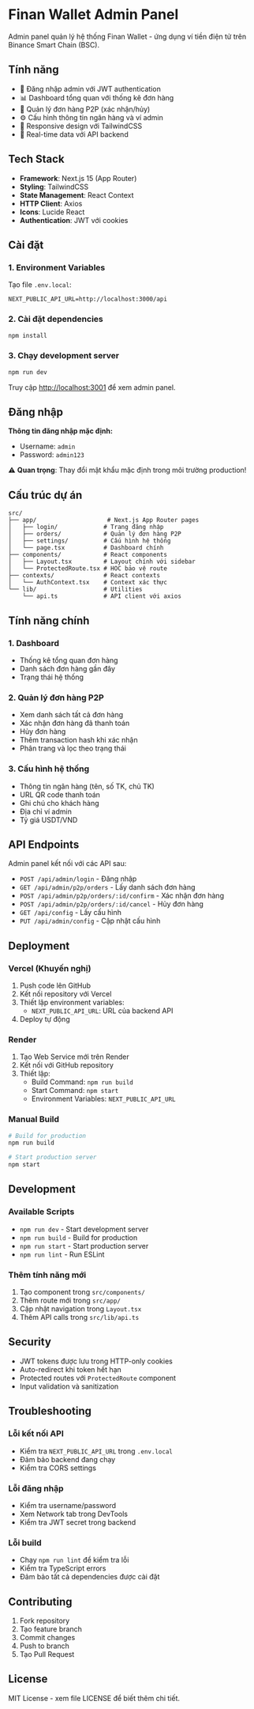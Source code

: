 # Finan Wallet Admin Panel

Admin panel quản lý hệ thống Finan Wallet - ứng dụng ví tiền điện tử trên Binance Smart Chain (BSC).

## Tính năng

- 🔐 Đăng nhập admin với JWT authentication
- 📊 Dashboard tổng quan với thống kê đơn hàng
- 🤝 Quản lý đơn hàng P2P (xác nhận/hủy)
- ⚙️ Cấu hình thông tin ngân hàng và ví admin
- 📱 Responsive design với TailwindCSS
- 🔄 Real-time data với API backend

## Tech Stack

- **Framework**: Next.js 15 (App Router)
- **Styling**: TailwindCSS
- **State Management**: React Context
- **HTTP Client**: Axios
- **Icons**: Lucide React
- **Authentication**: JWT với cookies

## Cài đặt

### 1. Environment Variables

Tạo file `.env.local`:

```env
NEXT_PUBLIC_API_URL=http://localhost:3000/api
```

### 2. Cài đặt dependencies

```bash
npm install
```

### 3. Chạy development server

```bash
npm run dev
```

Truy cập [http://localhost:3001](http://localhost:3001) để xem admin panel.

## Đăng nhập

**Thông tin đăng nhập mặc định:**
- Username: `admin`
- Password: `admin123`

⚠️ **Quan trọng**: Thay đổi mật khẩu mặc định trong môi trường production!

## Cấu trúc dự án

```
src/
├── app/                    # Next.js App Router pages
│   ├── login/             # Trang đăng nhập
│   ├── orders/            # Quản lý đơn hàng P2P
│   ├── settings/          # Cấu hình hệ thống
│   └── page.tsx           # Dashboard chính
├── components/            # React components
│   ├── Layout.tsx         # Layout chính với sidebar
│   └── ProtectedRoute.tsx # HOC bảo vệ route
├── contexts/              # React contexts
│   └── AuthContext.tsx    # Context xác thực
└── lib/                   # Utilities
    └── api.ts             # API client với axios
```

## Tính năng chính

### 1. Dashboard
- Thống kê tổng quan đơn hàng
- Danh sách đơn hàng gần đây
- Trạng thái hệ thống

### 2. Quản lý đơn hàng P2P
- Xem danh sách tất cả đơn hàng
- Xác nhận đơn hàng đã thanh toán
- Hủy đơn hàng
- Thêm transaction hash khi xác nhận
- Phân trang và lọc theo trạng thái

### 3. Cấu hình hệ thống
- Thông tin ngân hàng (tên, số TK, chủ TK)
- URL QR code thanh toán
- Ghi chú cho khách hàng
- Địa chỉ ví admin
- Tỷ giá USDT/VND

## API Endpoints

Admin panel kết nối với các API sau:

- `POST /api/admin/login` - Đăng nhập
- `GET /api/admin/p2p/orders` - Lấy danh sách đơn hàng
- `POST /api/admin/p2p/orders/:id/confirm` - Xác nhận đơn hàng
- `POST /api/admin/p2p/orders/:id/cancel` - Hủy đơn hàng
- `GET /api/config` - Lấy cấu hình
- `PUT /api/admin/config` - Cập nhật cấu hình

## Deployment

### Vercel (Khuyến nghị)

1. Push code lên GitHub
2. Kết nối repository với Vercel
3. Thiết lập environment variables:
   - `NEXT_PUBLIC_API_URL`: URL của backend API
4. Deploy tự động

### Render

1. Tạo Web Service mới trên Render
2. Kết nối với GitHub repository
3. Thiết lập:
   - Build Command: `npm run build`
   - Start Command: `npm start`
   - Environment Variables: `NEXT_PUBLIC_API_URL`

### Manual Build

```bash
# Build for production
npm run build

# Start production server
npm start
```

## Development

### Available Scripts

- `npm run dev` - Start development server
- `npm run build` - Build for production
- `npm run start` - Start production server
- `npm run lint` - Run ESLint

### Thêm tính năng mới

1. Tạo component trong `src/components/`
2. Thêm route mới trong `src/app/`
3. Cập nhật navigation trong `Layout.tsx`
4. Thêm API calls trong `src/lib/api.ts`

## Security

- JWT tokens được lưu trong HTTP-only cookies
- Auto-redirect khi token hết hạn
- Protected routes với `ProtectedRoute` component
- Input validation và sanitization

## Troubleshooting

### Lỗi kết nối API
- Kiểm tra `NEXT_PUBLIC_API_URL` trong `.env.local`
- Đảm bảo backend đang chạy
- Kiểm tra CORS settings

### Lỗi đăng nhập
- Kiểm tra username/password
- Xem Network tab trong DevTools
- Kiểm tra JWT secret trong backend

### Lỗi build
- Chạy `npm run lint` để kiểm tra lỗi
- Kiểm tra TypeScript errors
- Đảm bảo tất cả dependencies được cài đặt

## Contributing

1. Fork repository
2. Tạo feature branch
3. Commit changes
4. Push to branch
5. Tạo Pull Request

## License

MIT License - xem file LICENSE để biết thêm chi tiết.
